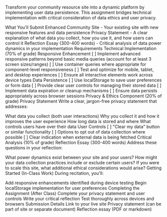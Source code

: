 Transform your community resource site into a dynamic platform by implementing user data persistence. This assignment bridges technical implementation with critical consideration of data ethics and user privacy.

What You'll Submit
Enhanced Community Site - Your existing site with new responsive features and data persistence
Privacy Statement - A clear explanation of what data you collect, how you use it, and how users can control it
Reflection Essay (300-400 words) - Critical analysis of data power dynamics in your implementation
Requirements
Technical Implementation (70% of grade)
Responsive Enhancement
[ ] Implement advanced responsive patterns beyond basic media queries (account for at least 3 screen sizes/ranges)
[ ] Use container queries where appropriate for component-level responsiveness
[ ] Test and optimize for mobile, tablet, and desktop experiences
[ ] Ensure all interactive elements work across device types
Data Persistence
[ ] Use localStorage to save user preferences or form data
[ ] Provide clear user controls for managing their stored data
[ ] Implement data expiration or cleanup mechanisms
[ ] Ensure data persists appropriately across browser sessions
Privacy & Ethics Component (20% of grade)
Privacy Statement
Write a clear, jargon-free privacy statement that addresses:

What data you collect (both user interactions)
Why you collect it and how it improves the user experience
How long data is stored and where
What controls users have over their data
User Controls
[ ] "Clear my data" button or similar functionality
[ ] Options to opt out of data collection where possible
[ ] Clear indication when external data is being fetched
Critical Analysis (10% of grade)
Reflection Essay (300-400 words)
Address these questions in your reflection:

What power dynamics exist between your site and your users?
How might your data collection practices include or exclude certain users?
If you were to scale this site, what additional ethical considerations would arise?
Getting Started (In-Class Work)
During recitation, you'll:

Add responsive enhancements identified during device testing
Begin localStorage implementation for user preferences
Completing the Assignment (After Class)
Complete your privacy statement and user controls
Write your critical reflection
Test thoroughly across devices and browsers
Submission Details
Link to your live site
Privacy statement (can be part of site or separate document)
Reflection essay (PDF or markdown)